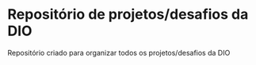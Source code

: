 # Repositório de projetos/desafios da DIO
Repositório criado para organizar todos os projetos/desafios da DIO
